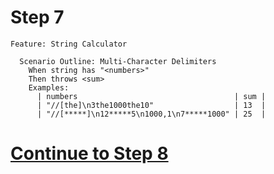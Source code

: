# Step 7

```gherkin
Feature: String Calculator

  Scenario Outline: Multi-Character Delimiters
    When string has "<numbers>"
    Then throws <sum>
    Examples:
      | numbers                                   | sum |
      | "//[the]\n3the1000the10"                  | 13  |
      | "//[*****]\n12*****5\n1000,1\n7*****1000" | 25  |
```

# [Continue to Step 8](./step-8.md)